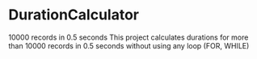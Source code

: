 # DurationCalculator
10000 records in 0.5 seconds
This project calculates durations for more than 10000 records in 0.5 seconds without using any loop (FOR, WHILE)

